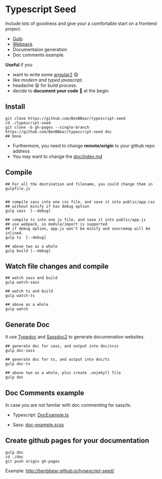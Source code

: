 # Typescript Seed


Include lots of goodness and give your a comfortable start on a frontend project.

- [Gulp](http://gulpjs.com/)
- [Webpack](https://webpack.github.io/)
- Documentaion generation
- Doc comments example.


**Useful** if you 

- want to write some [angular2](https://github.com/angular/angular) :yum:
- like  *modern and typed javascript*.
- headache :tired_face: for build process.
- decide to **document your code**  :closed_book: at the begin.

## Install


```shell
git clone https://github.com/BenBBear/typescript-seed  
cd ./typescript-seed
git clone -b gh-pages --single-branch  https://github.com/BenBBear/typescript-seed doc 
## Done
```

- Furthermore, you need to change **remote/origin** to your github repo address
- You may want to change the [doc/index.md](https://github.com/BenBBear/typescript-seed/blob/gh-pages/index.md)



## Compile

```shell
## For all the destination and filename, you could change them in gulpfile.js


## compile sass into one css file, and save it into public/app.css
## without minify if has debug option
gulp sass  [--debug]

## compile ts into one js file, and save it into public/app.js
## use webpack, so module/import is supported
## if debug option, app.js won't be minify and sourcemap will be inlined.
gulp ts  [--debug]

## above two as a whole
gulp build [--debug]
```



## Watch file changes and compile

```shell
## watch sass and build
gulp watch-sass

## watch ts and build
gulp watch-ts

## above as a whole
gulp watch
```


## Generate Doc

It use [Typedoc](http://typedoc.io/) and [Sassdoc2](http://sassdoc.com) to generate documenation websites.

```shell
## generate doc for sass, and output into doc/scss
gulp doc-sass

## generate doc for ts, and output into doc/ts
gulp doc-ts

## above two as a whole, plus create .nojekyll file
gulp doc
```


## Doc Comments example

In case you are not familar with doc commenting for sass/ts. 

- Typescript: [DocExample.ts](https://github.com/BenBBear/typescript-seed/blob/master/ts/classes/DocExample.ts)

- Sass: [doc-example.scss](https://github.com/BenBBear/typescript-seed/blob/master/scss/doc-example.scss)


## Create github pages for your documentation

```shell
gulp doc
cd ./doc
git push origin gh-pages 
```

Example: http://benbbear.github.io/typescript-seed/